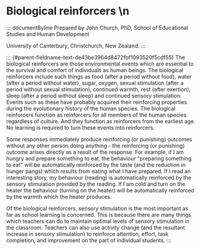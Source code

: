 # Biological reinforcers \n

::: documentByline
Prepared by John Church, PhD, School of Educational Studies and Human
Development

University of Canterbury, Christchurch, New Zealand.
:::

::: {#parent-fieldname-text-de43be3964d8472fbf1093520f5cdf55}
The biological reinforcers are those environmental events which are
essential to the survival and comfort of individuals as human beings.
The biological reinforcers include such things as food (after a period
without food), water (after a period without water), sugar, oxygen,
sexual stimulation (after a period without sexual stimulation),
continued warmth, rest (after exertion), sleep (after a period without
sleep) and continued sensory stimulation. Events such as these have
probably acquired their reinforcing properties during the evolutionary
history of the human species. The biological reinforcers function as
reinforcers for all members of the human species regardless of culture.
And they function as reinforcers from the earliest age. No learning is
required to turn these events into reinforcers.

Some responses immediately produce reinforcing (or punishing) outcomes
without any other person doing anything - the reinforcing (or punishing)
outcome arises directly as a result of the response. For example, if I
am hungry and prepare something to eat, the behaviour "preparing
something to eat" will be automatically reinforced by the taste (and the
reduction in hunger pangs) which results from eating what I have
prepared. If I read an interesting story, my behaviour (reading) is
automatically reinforced by the sensory stimulation provided by the
reading. If I am cold and turn on the heater the behaviour (turning on
the heater) will be automatically reinforced by the warmth which the
heater produces.

Of the biological reinforcers, sensory stimulation is the most important
as far as school learning is concerned. This is because there are many
things which teachers can do to maintain optimal levels of sensory
stimulation in the classroom. Teachers can also use activity change (and
the resultant increase in sensory stimulation) to reinforce attention,
effort, task completion, and improvement on the part of individual
students.
:::
